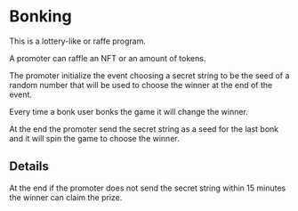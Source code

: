 # Bonking

This is a lottery-like or raffe program.

A promoter can raffle an NFT or an amount of tokens.

The promoter initialize the event choosing a secret string to be the seed of a random number that will be used to choose the winner at the end of the event.

Every time a bonk user bonks the game it will change the winner.

At the end the promoter send the secret string as a seed for the last bonk and it will spin the game to choose the winner.

## Details

At the end if the promoter does not send the secret string within 15 minutes the winner can claim the prize.

